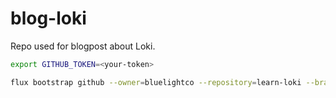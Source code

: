 # blog-loki

Repo used for blogpost about Loki.


```bash
export GITHUB_TOKEN=<your-token>

flux bootstrap github --owner=bluelightco --repository=learn-loki --branch=main --token-auth --path=/flux --personal=false
```
